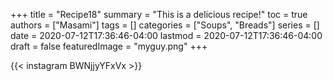 +++
title = "Recipe18"
summary = "This is a delicious recipe!"
toc = true
authors = ["Masami"]
tags = []
categories = ["Soups", "Breads"]
series = []
date = 2020-07-12T17:36:46-04:00
lastmod = 2020-07-12T17:36:46-04:00
draft = false
featuredImage = "myguy.png"
+++

{{< instagram BWNjjyYFxVx >}}
